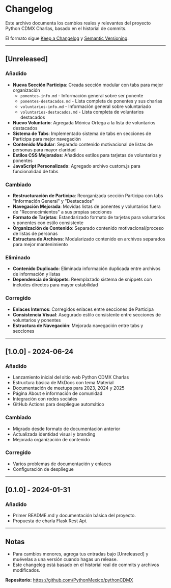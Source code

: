 # Changelog

Este archivo documenta los cambios reales y relevantes del proyecto Python CDMX Charlas, basado en el historial de commits.

El formato sigue [Keep a Changelog](https://keepachangelog.com/es-ES/1.0.0/) y [Semantic Versioning](https://semver.org/spec/v2.0.0.html).

---

## [Unreleased]

### Añadido
- **Nueva Sección Participa**: Creada sección modular con tabs para mejor organización
  - `ponentes-info.md` - Información general sobre ser ponente
  - `ponentes-destacados.md` - Lista completa de ponentes y sus charlas
  - `voluntarios-info.md` - Información general sobre voluntariado
  - `voluntarios-destacados.md` - Lista completa de voluntarios destacados
- **Nuevo Voluntario**: Agregada Mónica Ortega a la lista de voluntarios destacados
- **Sistema de Tabs**: Implementado sistema de tabs en secciones de Participa para mejor navegación
- **Contenido Modular**: Separado contenido motivacional de listas de personas para mayor claridad
- **Estilos CSS Mejorados**: Añadidos estilos para tarjetas de voluntarios y ponentes
- **JavaScript Personalizado**: Agregado archivo custom.js para funcionalidad de tabs

### Cambiado
- **Restructuración de Participa**: Reorganizada sección Participa con tabs "Información General" y "Destacados"
- **Navegación Mejorada**: Movidas listas de ponentes y voluntarios fuera de "Reconocimientos" a sus propias secciones
- **Formato de Tarjetas**: Estandarizado formato de tarjetas para voluntarios y ponentes con estilo consistente
- **Organización de Contenido**: Separado contenido motivacional/proceso de listas de personas
- **Estructura de Archivos**: Modularizado contenido en archivos separados para mejor mantenimiento

### Eliminado
- **Contenido Duplicado**: Eliminada información duplicada entre archivos de información y listas
- **Dependencia de Snippets**: Reemplazado sistema de snippets con includes directos para mayor estabilidad

### Corregido
- **Enlaces Internos**: Corregidos enlaces entre secciones de Participa
- **Consistencia Visual**: Asegurado estilo consistente entre secciones de voluntarios y ponentes
- **Estructura de Navegación**: Mejorada navegación entre tabs y secciones

---

## [1.0.0] - 2024-06-24

### Añadido
- Lanzamiento inicial del sitio web Python CDMX Charlas
- Estructura básica de MkDocs con tema Material
- Documentación de meetups para 2023, 2024 y 2025
- Página About e información de comunidad
- Integración con redes sociales
- GitHub Actions para despliegue automático

### Cambiado
- Migrado desde formato de documentación anterior
- Actualizada identidad visual y branding
- Mejorada organización de contenido

### Corregido
- Varios problemas de documentación y enlaces
- Configuración de despliegue

---

## [0.1.0] - 2024-01-31

### Añadido
- Primer README.md y documentación básica del proyecto.
- Propuesta de charla Flask Rest Api.

---

## Notas

- Para cambios menores, agrega tus entradas bajo [Unreleased] y muévelas a una versión cuando hagas un release.
- Este changelog está basado en el historial real de commits y archivos modificados.

**Repositorio:** https://github.com/PythonMexico/pythonCDMX
